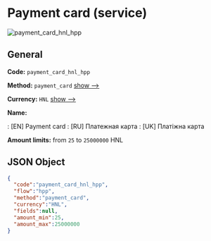 
# Payment card (service) 
![payment_card_hnl_hpp](https://static.openfintech.io/payment_methods/payment_card_hnl_hpp/logo.svg?w=400&c=v0.59.26#w200)  

## General 
 
**Code:** `payment_card_hnl_hpp` 
 
**Method:** `payment_card` 
 [show -->](/payment-methods/payment_card/) 
 
**Currency:** `HNL` [show -->](/currencies/HNL/) 
 
**Name:** 
 
:	[EN] Payment card 
:	[RU] Платежная карта 
:	[UK] Платіжна карта 
 
**Amount limits:** from `25` to `25000000` HNL 

## JSON Object 

```json
{
  "code":"payment_card_hnl_hpp",
  "flow":"hpp",
  "method":"payment_card",
  "currency":"HNL",
  "fields":null,
  "amount_min":25,
  "amount_max":25000000
}
```  
